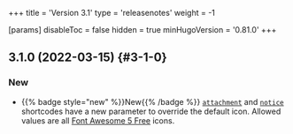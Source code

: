 +++
title = 'Version 3.1'
type = 'releasenotes'
weight = -1

[params]
  disableToc = false
  hidden = true
  minHugoVersion = '0.81.0'
+++

## 3.1.0 (2022-03-15) {#3-1-0}

### New

- {{% badge style="new" %}}New{{% /badge %}} [`attachment`](shortcodes/attachments) and [`notice`](shortcodes/notice) shortcodes have a new parameter to override the default icon. Allowed values are all [Font Awesome 5 Free](https://fontawesome.com/v5/search?m=free) icons.
